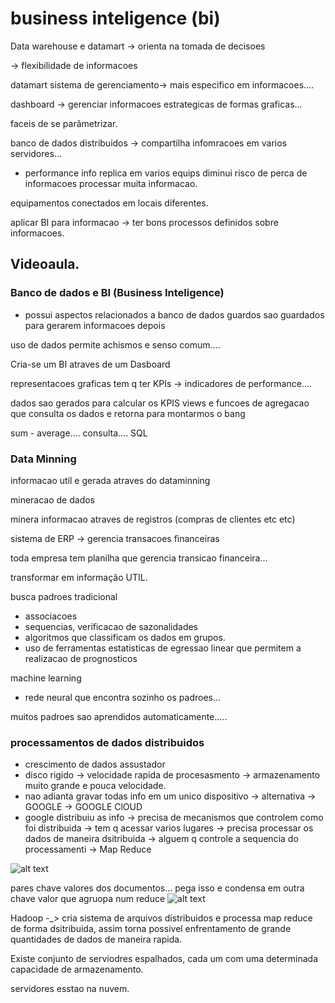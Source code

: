 # business inteligence (bi)

Data warehouse e datamart
-> orienta na tomada de decisoes

-> flexibilidade de informacoes

datamart sistema de gerenciamento-> mais especifico em informacoes....

dashboard -> gerenciar informacoes estrategicas de formas graficas...

faceis de se parâmetrizar.

banco de dados distribuidos -> compartilha infomracoes em varios servidores...

- performance
  info replica em varios equips
  diminui risco de perca de informacoes
  processar muita informacao.

equipamentos conectados em locais diferentes.

aplicar BI para informacao -> ter bons processos definidos sobre informacoes.

## Videoaula.

### Banco de dados e BI (Business Inteligence)

- possui aspectos relacionados a banco de dados
  guardos sao guardados para gerarem informacoes depois

uso de dados permite achismos e senso comum....

Cria-se um BI atraves de um Dasboard

representacoes graficas
tem q ter KPIs -> indicadores de performance....

dados sao gerados para calcular os KPIS
views e funcoes de agregacao que consulta os dados e retorna para montarmos o bang

sum - average.... consulta.... SQL

### Data Minning

informacao util e gerada atraves do dataminning

mineracao de dados

minera informacao atraves de registros (compras de clientes etc etc)

sistema de ERP -> gerencia transacoes financeiras

toda empresa tem planilha que gerencia transicao financeira...

transformar em informação UTIL.

busca padroes tradicional

- associacoes
- sequencias, verificacao de sazonalidades
- algoritmos que classificam os dados em grupos.
- uso de ferramentas estatisticas de egressao linear que permitem a realizacao de prognosticos

machine learning

- rede neural que encontra sozinho os padroes...

muitos padroes sao aprendidos automaticamente.....

### processamentos de dados distribuidos

- crescimento de dados assustador
- disco rigido -> velocidade rapida de procesasmento -> armazenamento muito grande e pouca velocidade.
- nao adianta gravar todas info em um unico dispositivo -> alternativa -> GOOGLE -> GOOGLE ClOUD
- google distribuiu as info -> precisa de mecanismos que controlem como foi distribuida -> tem q acessar varios lugares -> precisa processar os dados de maneira dsitribuida -> alguem q controle a sequencia do processamenti -> Map Reduce

![alt text](image.png)

pares chave valores dos documentos...
pega isso e condensa em outra chave valor que agruopa num reduce
![alt text](image-1.png)

Hadoop -\_> cria sistema de arquivos distribuidos e processa map reduce de forma dsitribuida, assim torna possivel
enfrentamento de grande quantidades de dados de maneira rapida.

Existe conjunto de serviodres espalhados, cada um com uma determinada capacidade de armazenamento.

servidores esstao na nuvem.
